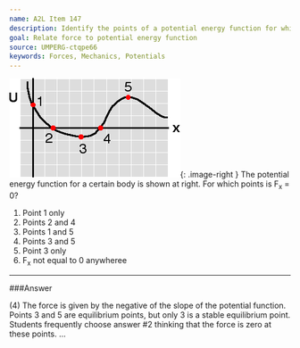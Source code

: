 ```yaml
---
name: A2L Item 147
description: Identify the points of a potential energy function for which the force is zero.
goal: Relate force to potential energy function
source: UMPERG-ctqpe66
keywords: Forces, Mechanics, Potentials
---
```


![Item147_fig1.gif](../images/Item147_fig1.gif){: .image-right }  The
potential energy function for a certain body is shown at right. For
which points is F<sub>x</sub> = 0?

1. Point 1 only
2. Points 2 and 4
3. Points 1 and 5
4. Points 3 and 5
5. Point 3 only
6. F<sub>x</sub> not equal to 0 anywheree





<hr/>

###Answer 

(4) The force is given by the negative of the slope of the
potential function. Points 3 and 5 are equilibrium points, but only 3 is
a stable equilibrium point. Students frequently choose answer #2
thinking that the force is zero at these points.
...

